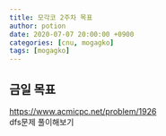 ```yaml
---
title: 모각코 2주차 목표
author: potion
date: 2020-07-07 20:00:00 +0900
categories: [cnu, mogagko]
tags: [mogagko]
---
```


## 금일 목표

https://www.acmicpc.net/problem/1926<br>
dfs문제 풀이해보기